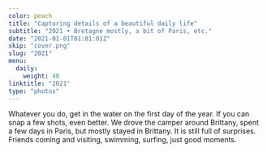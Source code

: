```yaml
---
color: peach
title: "Capturing details of a beautiful daily life"
subtitle: "2021 • Bretagne mostly, a bit of Paris, etc."
date: "2021-01-01T01:01:01Z"
skip: "cover.png"
slug: "2021"
menu:
  daily:
    weight: 40
linktitle: "2021"
type: "photos"
---
```

Whatever you do, get in the water on the first day of the year. 
If you can snap a few shots, even better.
We drove the camper around Brittany, spent a few days in Paris, but mostly stayed in Brittany.
It is still full of surprises. Friends coming and visiting, swimming, surfing, just good moments. 
